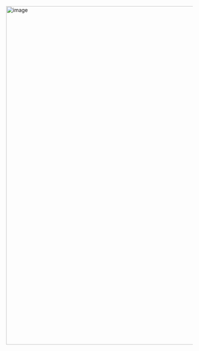 <img width="1148" height="912" alt="image" src="https://github.com/user-attachments/assets/7a85c9b0-9c3c-45d6-87ce-9e711fdc9541" />
